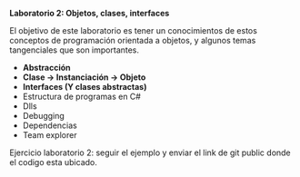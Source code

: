 **Laboratorio 2: Objetos, clases, interfaces**

El objetivo de este laboratorio es tener un conocimientos de estos conceptos de programación orientada a objetos, y algunos temas tangenciales que son importantes. 

- **Abstracción**
- **Clase -> Instanciación -> Objeto**
- **Interfaces (Y clases abstractas)**
- Estructura de programas en C#
- Dlls
- Debugging
- Dependencias
- Team explorer

Ejercicio laboratorio 2: seguir el ejemplo y enviar el link de git public donde el codigo esta ubicado. 
